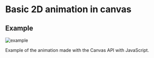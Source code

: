 # Basic 2D animation in canvas

## Example

![example](image.png)

Example of the animation made with the Canvas API with JavaScript.
